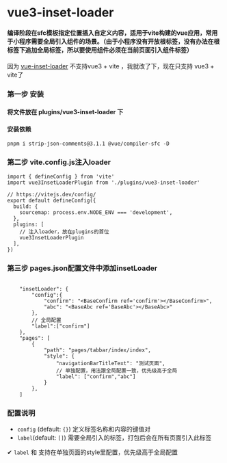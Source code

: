 
# vue3-inset-loader
#### 编译阶段在sfc模板指定位置插入自定义内容，适用于vite构建的vue应用，常用于小程序需要全局引入组件的场景。（由于小程序没有开放根标签，没有办法在根标签下追加全局标签，所以要使用组件必须在当前页面引入组件标签）
因为 [vue-inset-loader](https://github.com/1977474741/vue-inset-loader) 不支持vue3 + vite ，我就改了下，现在只支持 vue3 + vite了
### 第一步 安装

#### 将文件放在 plugins/vue3-inset-loader 下

#### 安装依赖
```
pnpm i strip-json-comments@3.1.1 @vue/compiler-sfc -D
```

### 第二步 vite.config.js注入loader
```
import { defineConfig } from 'vite'
import vue3InsetLoaderPlugin from './plugins/vue3-inset-loader'

// https://vitejs.dev/config/
export default defineConfig({
  build: {
    sourcemap: process.env.NODE_ENV === 'development',
  },
  plugins: [
    // 注入loader，放在plugins的首位
    vue3InsetLoaderPlugin
  ],
})
```
### 第三步 pages.json配置文件中添加insetLoader
```

    "insetLoader": {
        "config":{
            "confirm": "<BaseConfirm ref='confirm'></BaseConfirm>",
            "abc": "<BaseAbc ref='BaseAbc'></BaseAbc>"
        },
        // 全局配置
        "label":["confirm"]
    },
    "pages": [
        {
            "path": "pages/tabbar/index/index",
            "style": {
                "navigationBarTitleText": "测试页面",
                // 单独配置，用法跟全局配置一致，优先级高于全局
                "label": ["confirm","abc"]
            }
        },
    ]
```
###  配置说明

 - `config` (default: `{}`)
    定义标签名称和内容的键值对
 - `label`(default: `[]`)
    需要全局引入的标签，打包后会在所有页面引入此标签

 ✔ `label` 和 支持在单独页面的style里配置，优先级高于全局配置